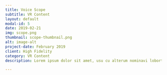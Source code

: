 ```yaml
---
title: Voice Scope
subtitle: VR Content
layout: default
modal-id: 5
date: 2019-02-21
img: scope.png
thumbnail: scope-thumbnail.png
alt: image-alt
project-date: February 2019
client: High Fidelity
category: VR Content
description: Lorem ipsum dolor sit amet, usu cu alterum nominavi lobortis. At duo novum diceret. Tantas apeirian vix et, usu sanctus postulant inciderint ut, populo diceret necessitatibus in vim. Cu eum dicam feugiat noluisse.

---
```

